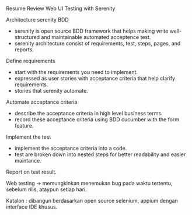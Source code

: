 Resume Review Web UI Testing with Serenity

Architecture serenity BDD 
- serenity is open source BDD framework that helps making write well-structured and maintainable automated acceptence test. 
- serenity architecture consist of requirements, test, steps, pages, and reports. 

Define requirements 
- start with the requirements you need to implement. 
- expressed as user stories with acceptance criteria that help clarify requirements. 
- stories that serenity automate. 

Automate acceptance criteria 
- describe the acceptance criteria in high level business terms. 
- record these acceptance criteria using BDD cucumber with the form feature. 

Implement the test 
- implement the acceptance criteria into a code. 
- test are broken down into nested steps for better readability and easier maintance. 

Report on test result. 

Web testing -> memungkinkan menemukan bug pada waktu tertentu, sebelum rilis, ataypun setiap hari. 

Katalon : dibangun berdasarkan open source selenium, appium dengan interface IDE khusus. 
